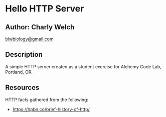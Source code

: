 # Hello HTTP Server

## Author: Charly Welch
<blwbiology@gmail.com>

## Description
A simple HTTP server created as a student exercise for Alchemy Code Lab, Portland, OR. 

## Resources
HTTP facts gathered from the following:
* https://hpbn.co/brief-history-of-http/
